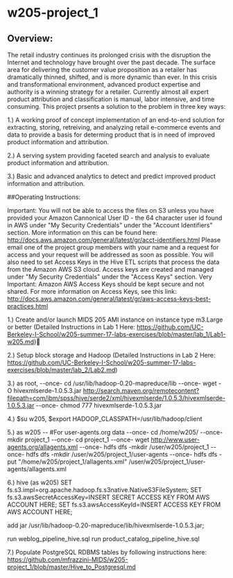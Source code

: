 # w205-project_1

## Overview:

The retail industry continues its prolonged crisis with the disruption the Internet and technology have brought over the past decade.  The surface area for delivering the customer value proposition as a retailer has dramatically thinned, shifted, and is more dynamic than ever.  In this crisis and transformational environment, advanced product expertise and authority is a winning strategy for a retailer.  Currently almost all expert product attribution and classification is manual, labor intensive, and time consuming.  This project prsents a solution to the problem in three key ways:

1.)  A working proof of concept implementation of an end-to-end solution for extracting, storing, retreiving, and analyzing retail e-commerce events and data to provide a basis for determing product that is in need of improved product information and attribution.  

2.)  A serving system providing faceted search and analysis to evaluate product information and attribution.  

3.)  Basic and advanced analytics to detect and predict improved product information and attribution.  

##Operating Instructions:   

Important:  You will not be able to access the files on S3 unless you have provided your Amazon Cannonical User ID - the 64 character user id found in AWS under "My Security Credentials" under the "Account Identifiers" section.  More information on this can be found here: http://docs.aws.amazon.com/general/latest/gr/acct-identifiers.html  Please email one of the project group members with your name and a request for access and your request will be addressed as soon as possible.  You will also need to set Access Keys in the Hive ETL scripts that process the data from the Amazon AWS S3 cloud.  Access keys are created and managed under "My Security Credentials" under the "Access Keys" section.  Very Important: Amazon AWS Access Keys should be kept secure and not shared.  For more information on Access Keys, see this link: http://docs.aws.amazon.com/general/latest/gr/aws-access-keys-best-practices.html   

1.)  Create and/or launch MIDS 205 AMI instance on instance type m3.Large or better
(Detailed Instructions in Lab 1 Here: https://github.com/UC-Berkeley-I-School/w205-summer-17-labs-exercises/blob/master/lab_1/Lab1-w205.md)

2.)  Setup block storage and Hadoop
(Detailed Instructions in Lab 2 Here: https://github.com/UC-Berkeley-I-School/w205-summer-17-labs-exercises/blob/master/lab_2/Lab2.md)

3.)  as root,
--once- cd /usr/lib/hadoop-0.20-mapreduce/lib
--once- wget -O hivexmlserde-1.0.5.3.jar http://search.maven.org/remotecontent?filepath=com/ibm/spss/hive/serde2/xml/hivexmlserde/1.0.5.3/hivexmlserde-1.0.5.3.jar
--once- chmod 777 hivexmlserde-1.0.5.3.jar

4.)  $su w205,
      $export HADOOP_CLASSPATH=/usr/lib/hadoop/client

5.)  as w205
-- #For user-agents.org data
--once- cd /home/w205/
--once- mkdir project_1
--once- cd project_1
--once- wget http://www.user-agents.org/allagents.xml
--once- hdfs dfs -mkdir /user/w205/project_1
--once- hdfs dfs -mkdir /user/w205/project_1/user-agents
--once- hdfs dfs -put "/home/w205/project_1/allagents.xml" /user/w205/project_1/user-agents/allagents.xml

6.)  hive (as w205)
SET fs.s3.impl=org.apache.hadoop.fs.s3native.NativeS3FileSystem;
SET fs.s3.awsSecretAccessKey=INSERT SECRET ACCESS KEY FROM AWS ACCOUNT HERE;
SET fs.s3.awsAccessKeyId=INSERT ACCESS KEY FROM AWS ACCOUNT HERE;

add jar /usr/lib/hadoop-0.20-mapreduce/lib/hivexmlserde-1.0.5.3.jar;

run weblog_pipeline_hive.sql
run product_catalog_pipeline_hive.sql 

7.)  Populate PostgreSQL RDBMS tables by following instructions here:
https://github.com/mfrazzini-MIDS/w205-project_1/blob/master/Hive_to_Postgresql.md

